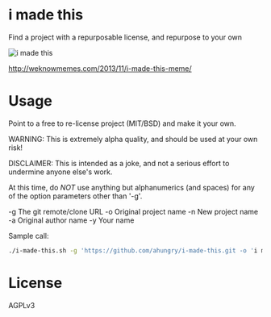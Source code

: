# i made this

Find a project with a repurposable license, and repurpose to your own

![i made this](http://weknowmemes.com/wp-content/uploads/2013/11/i-made-this-comic.jpg)

http://weknowmemes.com/2013/11/i-made-this-meme/

# Usage

Point to a free to re-license project (MIT/BSD) and make it your own.

WARNING: This is extremely alpha quality, and should be used at your own risk!

DISCLAIMER: This is intended as a joke, and not a serious effort to
undermine anyone else's work.

At this time, do *NOT* use anything but alphanumerics (and spaces) for
any of the option parameters other than '-g'.

  -g  The git remote/clone URL
  -o  Original project name
  -n  New project name
  -a  Original author name
  -y  Your name

Sample call:

```sh
./i-made-this.sh -g 'https://github.com/ahungry/i-made-this.git -o 'i made this' -n 'my project' -a 'Matthew Carter' -g 'Fake Name'
```

# License

AGPLv3
